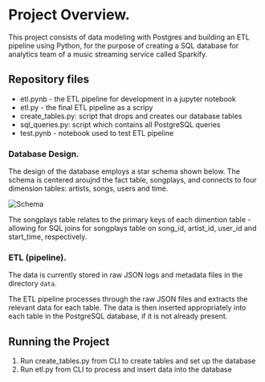 # Project Overview.

This project consists of data modeling with Postgres and building an ETL pipeline using Python, for the purpose of creating a SQL database for analytics team of a music streaming service called Sparkify.

## Repository files

- etl.pynb - the ETL pipeline for development in a jupyter notebook
- etl.py - the final ETL pipeline as a scripy
- create_tables.py: script that drops and creates our database tables
- sql_queries.py: script which contains all PostgreSQL queries
- test.pynb - notebook used to test ETL pipeline

### Database Design.

The design  of the database employs a star schema shown below. The schema is centered aroujnd the fact table, songplays, and connects to four dimension tables: artists, songs, users and time. 

![Schema](image/erm.png)

The songplays table relates to the primary keys of each dimention table - allowing for SQL joins for songplays table on song_id, artist_id, user_id and start_time, respectively.



### ETL (pipeline).

The data is currently stored in raw JSON logs and metadata files in the directory `data`.

The ETL pipeline processes through the raw JSON files and extracts the relevant data for each table. The data is then inserted appropriately into each table in the PostgreSQL database, if it is not already present.


## Running the Project

1. Run create_tables.py from CLI to create tables and set up the database
2. Run etl.py from CLI to process and insert data into the database
